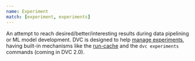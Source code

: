 ```yaml
---
name: Experiment
match: [experiment, experiments]
---
```


An attempt to reach desired/better/interesting results during data pipelining or
ML model development. DVC is designed to help
[manage experiments](/doc/user-guide/experiment-management), having built-in
mechanisms like the
[run-cache](/doc/user-guide/project-structure/internal-files#run-cache) and the
`dvc experiments` commands (coming in DVC 2.0).
